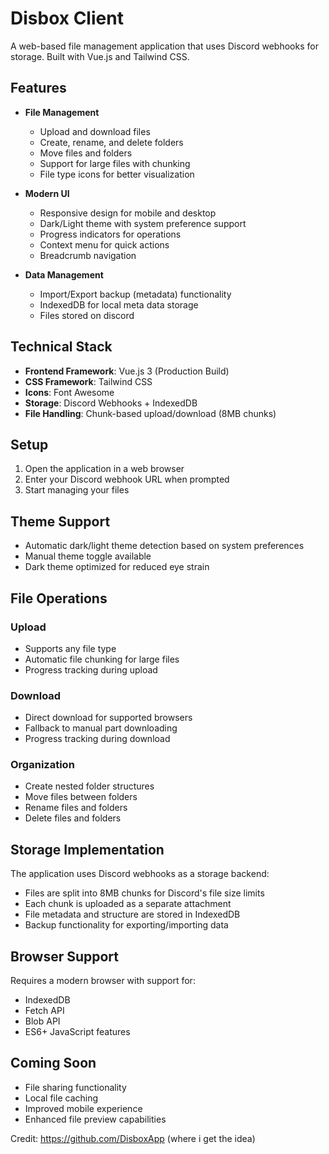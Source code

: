 # Disbox Client

A web-based file management application that uses Discord webhooks for storage. Built with Vue.js and Tailwind CSS.

## Features

- **File Management**
  - Upload and download files
  - Create, rename, and delete folders
  - Move files and folders
  - Support for large files with chunking
  - File type icons for better visualization

- **Modern UI**
  - Responsive design for mobile and desktop
  - Dark/Light theme with system preference support
  - Progress indicators for operations
  - Context menu for quick actions
  - Breadcrumb navigation

- **Data Management**
  - Import/Export backup (metadata) functionality
  - IndexedDB for local meta data storage
  - Files stored on discord

## Technical Stack

- **Frontend Framework**: Vue.js 3 (Production Build)
- **CSS Framework**: Tailwind CSS
- **Icons**: Font Awesome
- **Storage**: Discord Webhooks + IndexedDB
- **File Handling**: Chunk-based upload/download (8MB chunks)

## Setup

1. Open the application in a web browser
2. Enter your Discord webhook URL when prompted
3. Start managing your files

## Theme Support

- Automatic dark/light theme detection based on system preferences
- Manual theme toggle available
- Dark theme optimized for reduced eye strain

## File Operations

### Upload
- Supports any file type
- Automatic file chunking for large files
- Progress tracking during upload

### Download
- Direct download for supported browsers
- Fallback to manual part downloading
- Progress tracking during download

### Organization
- Create nested folder structures
- Move files between folders
- Rename files and folders
- Delete files and folders

## Storage Implementation

The application uses Discord webhooks as a storage backend:
- Files are split into 8MB chunks for Discord's file size limits
- Each chunk is uploaded as a separate attachment
- File metadata and structure are stored in IndexedDB
- Backup functionality for exporting/importing data

## Browser Support

Requires a modern browser with support for:
- IndexedDB
- Fetch API
- Blob API
- ES6+ JavaScript features

## Coming Soon

- File sharing functionality
- Local file caching
- Improved mobile experience
- Enhanced file preview capabilities


Credit:
https://github.com/DisboxApp (where i get the idea)
